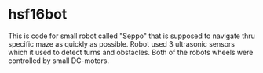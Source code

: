 # hsf16bot

This is code for small robot called "Seppo" that is supposed to navigate thru specific maze as quickly as possible. Robot used 3 ultrasonic sensors which it used to detect turns and obstacles. Both of the robots wheels were controlled by small DC-motors.
